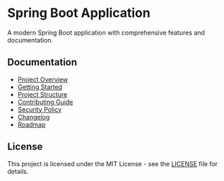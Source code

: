 # Spring Boot Application

A modern Spring Boot application with comprehensive features and documentation.

## Documentation

- [Project Overview](docs/README.md)
- [Getting Started](docs/GETTING_STARTED.md)
- [Project Structure](docs/STRUCTURE.md)
- [Contributing Guide](docs/CONTRIBUTING.md)
- [Security Policy](docs/SECURITY.md)
- [Changelog](docs/CHANGELOG.md)
- [Roadmap](docs/ROADMAP.md)

## License

This project is licensed under the MIT License - see the [LICENSE](LICENSE) file for details. 